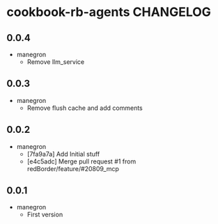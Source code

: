 cookbook-rb-agents CHANGELOG
===============

## 0.0.4
  - manegron
    - Remove llm_service
  
## 0.0.3
  - manegron
    - Remove flush cache and add comments

## 0.0.2

  - manegron
    - [7fa9a7a] Add Initial stuff
    - [e4c5adc] Merge pull request #1 from redBorder/feature/#20809_mcp

## 0.0.1

  - manegron
    - First version

